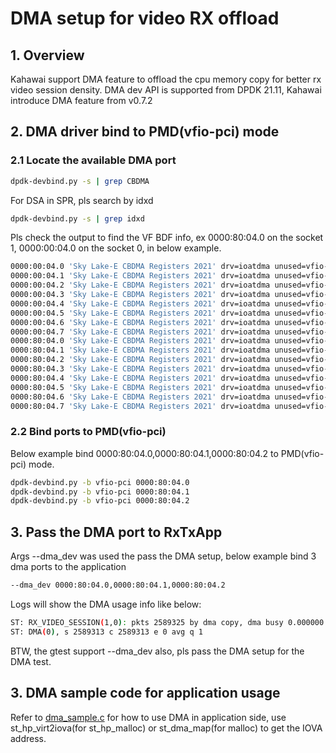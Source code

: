 # DMA setup for video RX offload

## 1. Overview

Kahawai support DMA feature to offload the cpu memory copy for better rx video session density. DMA dev API is supported from DPDK 21.11, Kahawai introduce DMA feature from v0.7.2

## 2. DMA driver bind to PMD(vfio-pci) mode

### 2.1 Locate the available DMA port

```bash
dpdk-devbind.py -s | grep CBDMA
```

For DSA in SPR, pls search by idxd

```bash
dpdk-devbind.py -s | grep idxd
```

Pls check the output to find the VF BDF info, ex 0000:80:04.0 on the socket 1, 0000:00:04.0 on the socket 0, in below example.

```bash
0000:00:04.0 'Sky Lake-E CBDMA Registers 2021' drv=ioatdma unused=vfio-pci
0000:00:04.1 'Sky Lake-E CBDMA Registers 2021' drv=ioatdma unused=vfio-pci
0000:00:04.2 'Sky Lake-E CBDMA Registers 2021' drv=ioatdma unused=vfio-pci
0000:00:04.3 'Sky Lake-E CBDMA Registers 2021' drv=ioatdma unused=vfio-pci
0000:00:04.4 'Sky Lake-E CBDMA Registers 2021' drv=ioatdma unused=vfio-pci
0000:00:04.5 'Sky Lake-E CBDMA Registers 2021' drv=ioatdma unused=vfio-pci
0000:00:04.6 'Sky Lake-E CBDMA Registers 2021' drv=ioatdma unused=vfio-pci
0000:00:04.7 'Sky Lake-E CBDMA Registers 2021' drv=ioatdma unused=vfio-pci
0000:80:04.0 'Sky Lake-E CBDMA Registers 2021' drv=ioatdma unused=vfio-pci
0000:80:04.1 'Sky Lake-E CBDMA Registers 2021' drv=ioatdma unused=vfio-pci
0000:80:04.2 'Sky Lake-E CBDMA Registers 2021' drv=ioatdma unused=vfio-pci
0000:80:04.3 'Sky Lake-E CBDMA Registers 2021' drv=ioatdma unused=vfio-pci
0000:80:04.4 'Sky Lake-E CBDMA Registers 2021' drv=ioatdma unused=vfio-pci
0000:80:04.5 'Sky Lake-E CBDMA Registers 2021' drv=ioatdma unused=vfio-pci
0000:80:04.6 'Sky Lake-E CBDMA Registers 2021' drv=ioatdma unused=vfio-pci
0000:80:04.7 'Sky Lake-E CBDMA Registers 2021' drv=ioatdma unused=vfio-pci
```

### 2.2 Bind ports to PMD(vfio-pci)

Below example bind 0000:80:04.0,0000:80:04.1,0000:80:04.2 to PMD(vfio-pci) mode.

```bash
dpdk-devbind.py -b vfio-pci 0000:80:04.0
dpdk-devbind.py -b vfio-pci 0000:80:04.1
dpdk-devbind.py -b vfio-pci 0000:80:04.2
```

## 3. Pass the DMA port to RxTxApp

Args --dma_dev was used the pass the DMA setup, below example bind 3 dma ports to the application

```bash
--dma_dev 0000:80:04.0,0000:80:04.1,0000:80:04.2
```

Logs will show the DMA usage info like below:

```bash
ST: RX_VIDEO_SESSION(1,0): pkts 2589325 by dma copy, dma busy 0.000000
ST: DMA(0), s 2589313 c 2589313 e 0 avg q 1
```

BTW, the gtest support --dma_dev also, pls pass the DMA setup for the DMA test.

## 3. DMA sample code for application usage

Refer to [dma_sample.c](../app/sample/dma_sample.c) for how to use DMA in application side, use st_hp_virt2iova(for st_hp_malloc) or st_dma_map(for malloc) to get the IOVA address.

